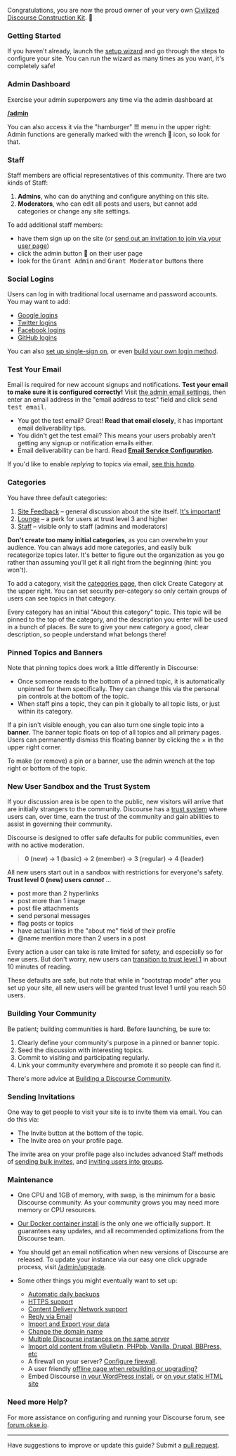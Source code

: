 Congratulations, you are now the proud owner of your very own [Civilized Discourse Construction Kit](https://www.discourse.org). :hatching_chick:

### Getting Started

If you haven't already, launch the [setup wizard](/wizard) and go through the steps to configure your site. You can run the wizard as many times as you want, it's completely safe!

### Admin Dashboard

Exercise your admin superpowers any time via the admin dashboard at

[**/admin**](/admin)

You can also access it via the "hamburger" <kbd>☰</kbd> menu in the upper right: Admin functions are generally marked with the wrench :wrench:  icon, so look for that.

### Staff

Staff members are official representatives of this community. There are two kinds of Staff:

1. **Admins**, who can do anything and configure anything on this site.
2. **Moderators**, who can edit all posts and users, but cannot add categories or change any site settings.

To add additional staff members:

- have them sign up on the site (or [send out an invitation to join via your user page](/my/invited))
- click the admin button :wrench: on their user page
- look for the <kbd>Grant Admin</kbd> and <kbd>Grant Moderator</kbd> buttons there

### Social Logins

Users can log in with traditional local username and password accounts. You may want to add:

- [Google logins](https://forum.okse.io/t/configuring-google-oauth2-login-for-discourse/15858)
- [Twitter logins](https://forum.okse.io/t/configuring-twitter-login-for-discourse/13395)
- [Facebook logins](https://forum.okse.io/t/configuring-facebook-login-for-discourse/13394)
- [GitHub logins](https://forum.okse.io/t/configuring-github-login-for-discourse/13745)

You can also [set up single-sign on](https://forum.okse.io/t/official-single-sign-on-for-discourse/13045), or even [build your own login method](https://forum.okse.io/t/login-to-discourse-with-custom-oauth2-provider/14717).

### Test Your Email

Email is required for new account signups and notifications. **Test your email to make sure it is configured correctly!**  Visit [the admin email settings](/admin/email), then enter an email address in the "email address to test" field and click <kbd>send test email</kbd>.

- You got the test email? Great! **Read that email closely**, it has important email deliverability tips.
- You didn't get the test email? This means your users probably aren't getting any signup or notification emails either.
- Email deliverability can be hard. Read [**Email Service Configuration**](https://github.com/Okseio/okse-forum/blob/master/docs/INSTALL-email.md).

If you'd like to enable *replying* to topics via email, [see this howto](https://forum.okse.io/t/set-up-reply-via-email-support/14003).

### Categories

You have three default categories:

1. [Site Feedback](/category/site-feedback) – general discussion about the site itself. [It's important!](https://forum.okse.io/t/5249)
2. [Lounge](/category/lounge) – a perk for users at trust level 3 and higher
3. [Staff](/category/staff) – visible only to staff (admins and moderators)

**Don't create too many initial categories**, as you can overwhelm your audience. You can always add more categories, and easily bulk recategorize topics later. It's better to figure out the organization as you go rather than assuming you'll get it all right from the beginning (hint: you won't).

To add a category, visit the [categories page](/categories), then click Create Category at the upper right. You can set security per-category so only certain groups of users can see topics in that category.

Every category has an initial "About this category" topic. This topic will be pinned to the top of the category, and the description you enter will be used in a bunch of places. Be sure to give your new category a good, clear description, so people understand what belongs there!

### Pinned Topics and Banners

Note that pinning topics does work a little differently in Discourse:

- Once someone reads to the bottom of a pinned topic, it is automatically unpinned for them specifically. They can change this via the personal pin controls at the bottom of the topic.
- When staff pins a topic, they can pin it globally to all topic lists, or just within its category.

If a pin isn't visible enough, you can also turn one single topic into a **banner**. The banner topic floats on top of all topics and all primary pages. Users can permanently dismiss this floating banner by clicking the &times; in the upper right corner.

To make (or remove) a pin or a banner, use the admin wrench at the top right or bottom of the topic.

### New User Sandbox and the Trust System

If your discussion area is be open to the public, new visitors will arrive that are initially strangers to the community. Discourse has a [trust system](https://blog.discourse.org/2018/06/understanding-discourse-trust-levels/) where users can, over time, earn the trust of the community and gain abilities to assist in governing their community.

Discourse is designed to offer safe defaults for public communities, even with no active moderation.

> **0 (new) &rarr; 1 (basic) &rarr; 2 (member) &rarr; 3 (regular) &rarr; 4 (leader)**

All new users start out in a sandbox with restrictions for everyone's safety. **Trust level 0 (new) users _cannot_** &hellip;

- post more than 2 hyperlinks
- post more than 1 image
- post file attachments
- send personal messages
- flag posts or topics
- have actual links in the "about me" field of their profile
- @name mention more than 2 users in a post

Every action a user can take is rate limited for safety, and especially so for new users. But don't worry, new users can [transition to trust level 1](https://blog.discourse.org/2018/06/understanding-discourse-trust-levels/) in about 10 minutes of reading.

These defaults are safe, but note that while in "bootstrap mode" after you set up your site, all new users will be granted trust level 1 until you reach 50 users.

### Building Your Community

Be patient; building communities is hard. Before launching, be sure to:

1. Clearly define your community's purpose in a pinned or banner topic.
2. Seed the discussion with interesting topics.
3. Commit to visiting and participating regularly.
4. Link your community everywhere and promote it so people can find it.

There's more advice at [Building a Discourse Community](https://blog.discourse.org/2014/08/building-a-discourse-community/).

### Sending Invitations

One way to get people to visit your site is to invite them via email. You can do this via:

- The Invite button at the bottom of the topic.
- The Invite area on your profile page.

The invite area on your profile page also includes advanced Staff methods of [sending bulk invites](https://forum.okse.io/t/sending-bulk-user-invites/16468), and [inviting users into groups](https://forum.okse.io/t/invite-individual-users-to-a-group/15544).

### Maintenance

- One CPU and 1GB of memory, with swap, is the minimum for a basic Discourse community. As your community grows you may need more memory or CPU resources.

- [Our Docker container install](https://github.com/Okseio/okse-forum/blob/master/docs/INSTALL.md) is the only one we officially support. It guarantees easy updates, and all recommended optimizations from the Discourse team.

- You should get an email notification when new versions of Discourse are released. To update your instance via our easy one click upgrade process, visit [/admin/upgrade](/admin/upgrade).

- Some other things you might eventually want to set up:
   - [Automatic daily backups](https://forum.okse.io/t/configure-automatic-backups-for-discourse/14855)
   - [HTTPS support](https://forum.okse.io/t/allowing-ssl-for-your-discourse-docker-setup/13847)
   - [Content Delivery Network support](https://forum.okse.io/t/enable-a-cdn-for-your-discourse/14857)
   - [Reply via Email](https://forum.okse.io/t/set-up-reply-via-email-support/14003)
   - [Import and Export your data](https://forum.okse.io/t/move-your-discourse-instance-to-a-different-server/15721)
   - [Change the domain name](https://forum.okse.io/t/how-do-i-change-the-domain-name/16098)
   - [Multiple Discourse instances on the same server](https://forum.okse.io/t/multisite-configuration-with-docker/14084)
   - [Import old content from vBulletin, PHPbb, Vanilla, Drupal, BBPress, etc](https://github.com/Okseio/okse-forum/tree/master/script/import_scripts)
   - A firewall on your server? [Configure firewall](https://forum.okse.io/t/configure-a-firewall-for-discourse/20584).
   - A user friendly [offline page when rebuilding or upgrading?](https://forum.okse.io/t/adding-an-offline-page-when-rebuilding/45238)
   - Embed Discourse [in your WordPress install](https://github.com/discourse/wp-discourse), or [on your static HTML site](https://forum.okse.io/t/embedding-discourse-comments-via-javascript/31963)

### Need more Help?

For more assistance on configuring and running your Discourse forum, see [forum.okse.io](https://forum.okse.io).

----

Have suggestions to improve or update this guide? Submit a [pull request](https://github.com/Okseio/okse-forum/blob/master/docs/ADMIN-QUICK-START-GUIDE.md).
